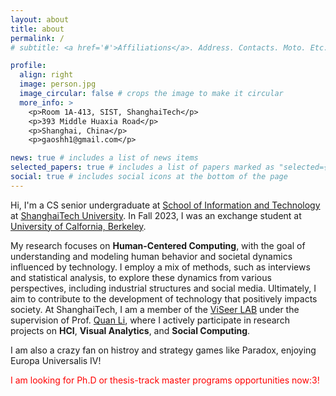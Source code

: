 ```yaml
---
layout: about
title: about
permalink: /
# subtitle: <a href='#'>Affiliations</a>. Address. Contacts. Moto. Etc.

profile:
  align: right
  image: person.jpg
  image_circular: false # crops the image to make it circular
  more_info: >
    <p>Room 1A-413, SIST, ShanghaiTech</p>
    <p>393 Middle Huaxia Road</p>
    <p>Shanghai, China</p>
    <p>gaoshh1@gmail.com</p>

news: true # includes a list of news items
selected_papers: true # includes a list of papers marked as "selected={true}"
social: true # includes social icons at the bottom of the page
---
```


Hi, I'm a CS senior undergraduate at [School of Information and Technology](https://sist.shanghaitech.edu.cn/sist_en/) at [ShanghaiTech University](https://www.shanghaitech.edu.cn/eng/). In Fall 2023, I was an exchange student at [University of Calfornia, Berkeley](https://www.berkeley.edu/).

My research focuses on **Human-Centered Computing**, with the goal of understanding and modeling human behavior and societal dynamics influenced by technology. I employ a mix of methods, such as interviews and statistical analysis, to explore these dynamics from various perspectives, including industrial structures and social media. Ultimately, I aim to contribute to the development of technology that positively impacts society. At ShanghaiTech, I am a member of the [ViSeer LAB](https://faculty.sist.shanghaitech.edu.cn/liquan/) under the supervision of Prof. [Quan Li](https://faculty.sist.shanghaitech.edu.cn/liquan/), where I actively participate in research projects on **HCI**, **Visual Analytics**, and **Social Computing**.

I am also a crazy fan on histroy and strategy games like Paradox, enjoying Europa Universalis IV!

<span style="color:red">I am looking for Ph.D or thesis-track master programs opportunities now:3! </span>
